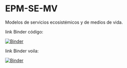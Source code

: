 # EPM-SE-MV

Modelos de servicios ecosistémicos y de medios de vida. 

link Binder código:

[![Binder](https://mybinder.org/badge_logo.svg)](https://mybinder.org/v2/gh/jhrodriguezch/EPM-SE-MV/main?labpath=GUI.ipynb)

link Binder voila:

[![Binder](https://mybinder.org/badge_logo.svg)](https://mybinder.org/v2/gh/jhrodriguezch/EPM-SE-MV/HEAD?urlpath=%2Fvoila%2Frender%2FGUI.ipynb)
